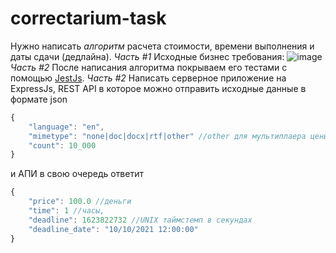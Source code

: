 # correctarium-task
Нужно написать *алгоритм* расчета стоимости, времени выполнения и даты сдачи (дедлайна).
*Часть #1*
Исходные бизнес требования:
![image](https://user-images.githubusercontent.com/69160081/150163299-b33a4c97-40f6-4307-86fe-ee02ef93bedb.png)
*Часть #2*
После написания алгоритма покрываем его тестами с помощью [JestJs](https://jestjs.io).
*Часть #2*
Написать серверное приложение на ExpressJs, REST API в которое можно отправить исходные данные в формате json

```jsx
{
	"language": "en",
	"mimetype": "none|doc|docx|rtf|other" //other для мультиплаера цены 1.2
	"count": 10_000
}
```
и АПИ в свою очередь ответит

```jsx
{
	"price": 100.0 //деньги
	"time": 1 //часы,
	"deadline": 1623822732 //UNIX таймстемп в секундах
	"deadline_date": "10/10/2021 12:00:00"
}
```

